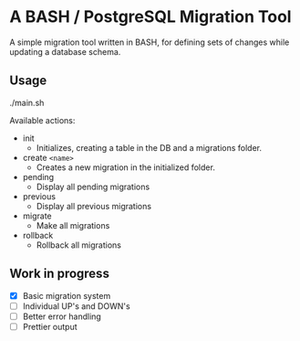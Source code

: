 # A BASH / PostgreSQL Migration Tool #

A simple migration tool written in BASH, for defining sets of changes while updating a database schema.

## Usage ##

./main.sh <action>

Available actions:
- init
    - Initializes, creating a table in the DB and a migrations folder.
- create `<name>`
    - Creates a new migration in the initialized folder.
- pending
    - Display all pending migrations
- previous
    - Display all previous migrations
- migrate
    - Make all migrations
- rollback
    - Rollback all migrations

## Work in progress ##

- [x] Basic migration system
- [ ] Individual UP's and DOWN's
- [ ] Better error handling
- [ ] Prettier output
